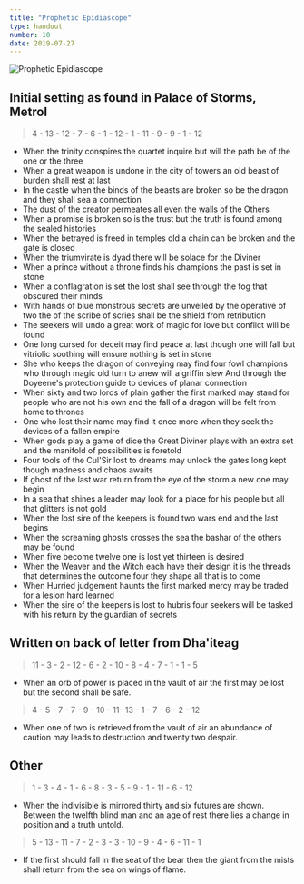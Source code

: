 ```yaml
---
title: "Prophetic Epidiascope"
type: handout
number: 10
date: 2019-07-27
---
```


![Prophetic Epidiascope](/session-reports/assets/images/handouts/epidiascope.png)

## Initial setting as found in Palace of Storms, Metrol

> 4 - 13 - 12 - 7 - 6 - 1 - 12 - 1 - 11 - 9 - 9 - 1 - 12

- When the trinity conspires the quartet inquire but will the path be of the one or the three
- When a great weapon is undone in the city of towers an old beast of burden shall rest at last
- In the castle when the binds of the beasts are broken so be the dragon and they shall sea a connection
- The dust of the creator permeates all even the walls of the Others
- When a promise is broken so is the trust but the truth is found among the sealed histories
- When the betrayed is freed in temples old a chain can be broken and the gate is closed
- When the triumvirate is dyad there will be solace for the Diviner
- When a prince without a throne finds his champions the past is set in stone
- When a conflagration is set the lost shall see through the fog that obscured their minds
- With hands of blue monstrous secrets are unveiled by the operative of two the of the scribe of scries shall be the shield from retribution
- The seekers will undo a great work of magic for love but conflict will be found
- One long cursed for deceit may find peace at last though one will fall but vitriolic soothing will ensure nothing is set in stone
- She who keeps the dragon of conveying may find four fowl champions who through magic old turn to anew will a griffin slew  And through the Doyeene's protection guide to devices of planar connection
- When sixty and two lords of plain gather the first marked may stand for people who are not his own and the fall of a dragon will be felt from home to thrones
- One who lost their name may find it once more when they seek the devices of a fallen empire
- When gods play a game of dice the Great Diviner plays with an extra set and the manifold of possibilities is foretold
- Four tools of the Cul'Sir lost to dreams may unlock the gates long kept though madness and chaos awaits
- If ghost of the last war return from the eye of the storm a new one may begin
- In a sea that shines a leader may look for a place for his people but all that glitters is not gold
- When the lost sire of the keepers is found two wars end and the last begins
- When the screaming ghosts crosses the sea the bashar of the others may be found
- When five become twelve one is lost yet thirteen is desired
- When the Weaver and the Witch each have their design it is the threads that determines the outcome four they shape all that is to come
- When Hurried judgement haunts the first marked mercy may be traded for a lesion hard learned
- When the sire of the keepers is lost to hubris four seekers will be tasked with his return by the guardian of secrets

## Written on back of letter from Dha'iteag

> 11 - 3 - 2 - 12 - 6 - 2 - 10 - 8 - 4 - 7 - 1 - 1 - 5

- When an orb of power is placed in the vault of air the first may be lost but the second shall be safe.

> 4 - 5 - 7 - 7 - 9 - 10 - 11- 13 - 1 - 7 - 6 - 2 – 12

- When one of two is retrieved from the vault of air an abundance of caution may leads to destruction and twenty two despair. 

## Other

> 1 - 3 - 4 - 1 - 6 - 8 - 3 - 5 - 9 - 1 - 11 - 6 - 12

- When the indivisible is mirrored thirty and six futures are shown.  Between the twelfth blind man and an age of rest there lies a change in position and a truth untold.

> 5 - 13 - 11 - 7 - 2 - 3 - 3 - 10 - 9 - 4 - 6 - 11 - 1

- If the first should fall in the seat of the bear then the giant from the mists shall return from the sea on wings of flame.